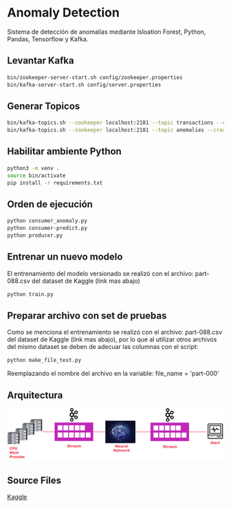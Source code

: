 # Anomaly Detection

Sistema de detección de anomalías mediante Isloation Forest, Python, Pandas, Tensorflow y Kafka.

## Levantar Kafka  

``` bash
bin/zookeeper-server-start.sh config/zookeeper.properties
bin/kafka-server-start.sh config/server.properties
```

## Generar Topicos

``` bash
bin/kafka-topics.sh --zookeeper localhost:2181 --topic transactions --create --partitions 3 --replication-factor 1
bin/kafka-topics.sh --zookeeper localhost:2181 --topic anomalies --create --partitions 3 --replication-factor 1
```

## Habilitar ambiente Python

``` bash
python3 -m venv .
source bin/activate
pip install -r requirements.txt
```

## Orden de ejecución

``` bash
python consumer_anomaly.py
python consumer-predict.py
python producer.py
```

## Entrenar un nuevo modelo

El entrenamiento del modelo versionado se realizó con el archivo: part-088.csv del dataset de Kaggle (link mas abajo)

``` bash
python train.py
```

## Preparar archivo con set de pruebas

Como se menciona el entrenamiento se realizó con el archivo: part-088.csv del dataset de Kaggle (link mas abajo), por lo que al utilizar otros archivos del mismo dataset se deben de adecuar las columnas con el script:

``` bash
python make_file_test.py
```
Reemplazando el nombre del archivo en la variable: file_name = 'part-000'  

## Arquitectura

![Arquitectura](img/Arquitectura.png)

## Source Files

[Kaggle](https://www.kaggle.com/anomalydetectionml/features)  
